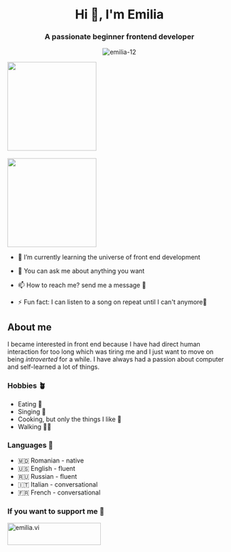 <h1 align="center">Hi 👋, I'm Emilia</h1>
<h3 align="center">A passionate beginner frontend developer</h3>

<!-- profile views -->
<p align="center"> <img src="https://komarev.com/ghpvc/?username=emilia-12&label=Profile%20views&color=0e75b6&style=flat" alt="emilia-12" /> </p>

<!-- cobalt theme stats 
<p>&nbsp;<img align="center" src="https://github-readme-stats.vercel.app/api?username=emilia-12&show_icons=true&theme=cobalt" alt="emilia-12" /></p> -->

<!-- centered stats -->
<a href="https://github.com/emilia-12/github-readme-stats">
  <img height=200 align="center" src="https://github-readme-stats.vercel.app/api?username=emilia-12&show_icons=true&theme=cobalt" />
</a><br><br>
<!-- most used languages -->
<a href="https://github.com/anuraghazra/convoychat">
  <img height=200 align="center" src="https://github-readme-stats.vercel.app/api/top-langs?username=anuraghazra&layout=compact&langs_count=8&card_width=320" />
</a>

- 🌱 I’m currently learning the universe of front end development

- 💬 You can ask me about anything you want

- 📫 How to reach me? send me a message 📧

- ⚡ Fun fact: I can listen to a song on repeat until I can't anymore🫣

## About me

I became interested in front end because I have had direct human interaction for too long which was tiring me and I just want to move on being _introverted_ for a while. I have always had a passion about computer and self-learned a lot of things.

### Hobbies 🪴

- Eating 🥑
- Singing 🎤
- Cooking, but only the things I like 🥘
- Walking 🚶‍♀️

### Languages 📖

- 🇲🇩 Romanian - native
- 🇺🇸 English - fluent
- 🇷🇺 Russian - fluent
- 🇮🇹 Italian - conversational
- 🇫🇷 French - conversational


<h3 align="left">If you want to support me 💓</h3>
<p><a href="https://www.buymeacoffee.com/emilia.vi"> <img align="center" src="https://cdn.buymeacoffee.com/buttons/v2/default-yellow.png" height="50" width="210" alt="emilia.vi" /></a></p><br>